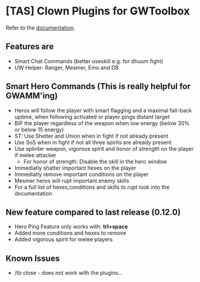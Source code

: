 # [TAS] Clown Plugins for GWToolbox

Refer to the [documentation](https://franneck94.github.io/GwToolbox_HelperPlugins/).

## Features are

- Smart Chat Commands (better useskill e.g.  for dhuum fight)
- UW Helper: Ranger, Mesmer, Emo and DB

## Smart Hero Commands (This is really helpful for GWAMM'ing)

- Heros will follow the player with smart flagging and a maximal fall-back uptime, when following activated or player pings distant target
- BiP the player regardless of the weapon when low energy (below 30% or below 15 energy)
- ST: Use Shelter and Union when in fight if not already present
- Use SoS when in fight if not all three spirits are already present
- Use splinter weapon, vigorous spirit and honor of strength on the player if melee attacker
  - For honor of strength: Disable the skill in the hero window
- Immediatly shatter important hexes on the player
- Immediatly remove important conditions on the player
- Mesmer heros will rupt important enemy skills
- For a full list of hexes,conditions and skills to rupt look into the documentation

## New feature compared to last release (0.12.0)

- Hero Ping Feature only works with: **trl+space**
- Added more conditions and hexes to remove
- Added vigorous spirit for melee players

## Known Issues

- /tb close - does not work with the plugins...
